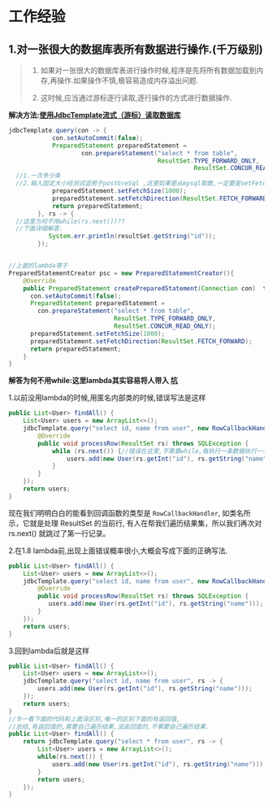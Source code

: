 # 工作经验

## 1.对一张很大的数据库表所有数据进行操作.(千万级别)

> 1. 如果对一张很大的数据库表进行操作时候,程序是先将所有数据加载到内存,再操作.如果操作不慎,极容易造成内存溢出问题.  
>
> 2. 这时候,应当通过游标逐行读取,逐行操作的方式进行数据操作.

**解决方法:[使用JdbcTemplate流式（游标）读取数据库](https://juejin.cn/post/6844903880875065357)**

```java
jdbcTemplate.query(con -> {
            con.setAutoCommit(false);
            PreparedStatement preparedStatement =
                    con.prepareStatement("select * from table",
                                         ResultSet.TYPE_FORWARD_ONLY, 
                                                   ResultSet.CONCUR_READ_ONLY);
  //1.一次多少条 
  //2.输入固定大小经测试适用于postGreSql ,这里如果是从mysql取数,一定要是setFetchSize(Integer.MIN_VALUE);
            preparedStatement.setFetchSize(1000);
            preparedStatement.setFetchDirection(ResultSet.FETCH_FORWARD);
            return preparedStatement;
        }, rs -> {
  //这里为何不用while(rs.next())??
  //下面详细解答.
           System.err.println(resultSet.getString("id"));
        });


//上面的lambda等于
PreparedStatementCreator psc = new PreparedStatementCreator(){
  	@Override
    public PreparedStatement createPreparedStatement(Connection con)  throws SQLException {
      con.setAutoCommit(false);
      PreparedStatement preparedStatement =
        con.prepareStatement("select * from table",
                             ResultSet.TYPE_FORWARD_ONLY, 
                             ResultSet.CONCUR_READ_ONLY);
      preparedStatement.setFetchSize(1000);
      preparedStatement.setFetchDirection(ResultSet.FETCH_FORWARD);
      return preparedStatement;
    }
}
```

**解答为何不用while:这里lambda其实容易将人带入 [坑](https://yanbin.blog/jdbctemplate-java-8-lambda-trick/)**

1.以前没用lambda的时候,用匿名内部类的时候,错误写法是这样

```java
public List<User> findAll() {
    List<User> users = new ArrayList<>();
    jdbcTemplate.query("select id, name from user", new RowCallbackHandler() {
        @Override
        public void processRow(ResultSet rs) throws SQLException {
            while (rs.next()) {//错误在这里,不需要while,每执行一条数据执行一次这个方法.
                users.add(new User(rs.getInt("id"), rs.getString("name")));
            }
        }
    });
    return users;
}
```

现在我们明明白白的能看到回调函数的类型是 `RowCallbackHandler`, 如类名所示，它就是处理 ResultSet 的当前行, 有人在帮我们遍历结果集，所以我们再次对 rs.next() 就跳过了第一行记录。

2.在1.8 lambda前,出现上面错误概率很小,大概会写成下面的正确写法.

```java
public List<User> findAll() {
    List<User> users = new ArrayList<>();
    jdbcTemplate.query("select id, name from user", new RowCallbackHandler() {
        @Override
        public void processRow(ResultSet rs) throws SQLException {
           users.add(new User(rs.getInt("id"), rs.getString("name")));
        }
    });
    return users;
}
```

3.回到lambda后就是这样

```java
public List<User> findAll() {
    List<User> users = new ArrayList<>();
    jdbcTemplate.query("select id, name from user", rs -> {
        users.add(new User(rs.getInt("id"), rs.getString("name")));
    });
    return users;
}
//乍一看下面的代码和上面没区别,唯一的区别下面的有返回值,
//总结,有返回值的,需要自己遍历结果,没返回值的,不需要自己遍历结果.
public List<User> findAll() {
    return jdbcTemplate.query("select * from user", rs -> {
        List<User> users = new ArrayList<>();
        while(rs.next()) {
            users.add(new User(rs.getInt("id"), rs.getString("name")));
        }
        return users;
    });
}
```







